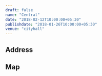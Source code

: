 ```yaml
---
draft: false
name: "Central"
date: "2018-02-12T10:00:00+05:30"
publishdate: "2018-01-26T10:00:00+05:30"
venue: "cityhall"
---
```


## Address

## Map
 
